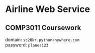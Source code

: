 # Airline Web Service
## COMP3011 Coursework

domain: `sc20kr.pythonanywhere.com` <br />
password: `planes123` <br />
